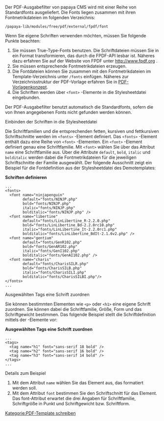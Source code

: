 
Der PDF-Ausgabefilter von papaya CMS wird mit einer Reihe von Standardfonts ausgeliefert. Die Fonts liegen zusammen mit ihren Fontmetrikdateien im folgenden Verzeichnis:

`/papaya-lib/modules/free/pdf/external/fpdf/font`

Wenn Sie eigene Schriften verwenden möchten, müssen Sie folgende Punkte beachten:

1.  Sie müssen True-Type-Fonts benutzen. Die Schriftdateien müssen Sie in ein Format transformieren, das durch die FPDF-API lesbar ist. Näheres dazu erfahren Sie auf der Website von FPDF unter <http://www.fpdf.org> .
2.  Sie müssen entsprechende Fontmetrikdateien erzeugen.
3.  Die Fontdateien können Sie zusammen mit den Fontmetrikdateien im Template-Verzeichnis unter `/fonts` einfügen. Näheres zur Verzeichnisstruktur der PDF-Vorlage erfahren Sie in [PDF-Vorlagenkonzept](PDF-Vorlagenkonzept.md).
4.  Die Schriften werden über `<font>` -Elemente in die Stylesheetdatei eingebunden.

Der PDF-Ausgabefilter benutzt automatisch die Standardfonts, sofern die von Ihnen angegebenen Fonts nicht gefunden werden können.

Einbinden der Schriften in die Stylesheetdatei

Die Schriftfamilien und die entsprechenden fetten, kursiven und fettkursiven Schriftschnitte werden im `<fonts>` -Element definiert. Das `<fonts>` -Element enthält dazu eine Reihe von `<font>` -Elementen. Ein `<font>` -Element definiert genau eine Schriftfamilie. Mit `<font>` wählen Sie über das Attribut `name` eine Schriftfamilie aus. Über die Attribute `default`, `bold`, `italic` und `bolditalic` werden dabei die Fontmetrikdateien für die jeweiligen Schriftschnitte der Familie ausgewählt. Der folgende Ausschnitt zeigt ein Beispiel für die Fontdefinition aus der Stylesheetdatei des Demotemplates:

**Schriften definieren**

~~~~ {.xml}
...
<fonts>
  <font name="ninjapenguin"
        default="fonts/NINJP.php"
        bold="fonts/NINJP.php"
        italic="fonts/NINJP.php"
        bolditalic="fonts/NINJP.php" />
  <font name="libertine"
        default="fonts/LinLibertine_R-2.2.0.php"
        bold="fonts/LinLibertine_Bd-2.2.0rc10.php"
        italic="fonts/LinLibertine_It-2.2.0rc1.php"
        bolditalic="fonts/LinLibertine_BdIt-2.1.6v2.php" />
  <font name="gentium"
        default="fonts/GenR102.php"
        bold="fonts/GenAR102.php"
        italic="fonts/GenI102.php"
        bolditalic="fonts/GenAI102.php" />
  <font name="charis"
        default="fonts/CharisSILR.php"
        bold="fonts/CharisSILB.php"
        italic="fonts/CharisSILI.php"
        bolditalic="fonts/CharisSILBI.php"/>
</fonts>
...
~~~~

Ausgewählten Tags eine Schrift zuordnen

Sie können bestimmten Elementen wie `<p>` oder `<h1>` eine eigene Schrift zuordnen. Sie können dabei die Schriftfamilie, Größe, Form und das Schriftgewicht bestimmen. Das folgende Beispiel stellt die Schriftdefinition mittels der <tag>-Elemente vor:

**Ausgewählten Tags eine Schrift zuordnen**

~~~~ {.xml}
...
<tags>
  <tag name="h1" font="sans-serif 18 bold" />
  <tag name="h2" font="sans-serif 16 bold" />
  <tag name="h3" font="sans-serif 14 bold" />
</tags>
...
~~~~

Details zum Beispiel

1.  Mit dem Attribut `name` wählen Sie das Element aus, das formatiert werden soll.
2.  Mit dem Attribut `font` bestimmen Sie den Schriftschnitt für das Element. Das font-Attribut erwartet die drei Angaben für Schriftfamilie, Schriftgröße in Punkt und Schriftgewicht bzw. Schriftform.

[Kategorie:PDF-Template schreiben](export_de/Kategorie:PDF-Template_schreiben.md)